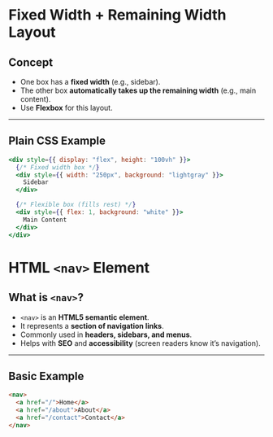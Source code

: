 #  Fixed Width + Remaining Width Layout

##  Concept
- One box has a **fixed width** (e.g., sidebar).
- The other box **automatically takes up the remaining width** (e.g., main content).
- Use **Flexbox** for this layout.

---

##  Plain CSS Example
```jsx
<div style={{ display: "flex", height: "100vh" }}>
  {/* Fixed width box */}
  <div style={{ width: "250px", background: "lightgray" }}>
    Sidebar
  </div>

  {/* Flexible box (fills rest) */}
  <div style={{ flex: 1, background: "white" }}>
    Main Content
  </div>
</div>
```
#  HTML `<nav>` Element

##  What is `<nav>`?
- `<nav>` is an **HTML5 semantic element**.
- It represents a **section of navigation links**.
- Commonly used in **headers, sidebars, and menus**.
- Helps with **SEO** and **accessibility** (screen readers know it’s navigation).

---

##  Basic Example
```html
<nav>
  <a href="/">Home</a>
  <a href="/about">About</a>
  <a href="/contact">Contact</a>
</nav>
